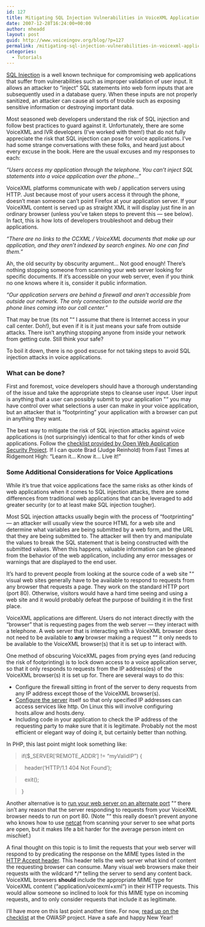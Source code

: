 ```yaml
---
id: 127
title: Mitigating SQL Injection Vulnerabilities in VoiceXML Applications
date: 2007-12-28T16:24:00+00:00
author: mheadd
layout: post
guid: http://www.voiceingov.org/blog/?p=127
permalink: /mitigating-sql-injection-vulnerabilities-in-voicexml-applications/
categories:
  - Tutorials
---
```

[SQL Injection](http://unixwiz.net/techtips/sql-injection.html) is a well known technique for compromising web applications that suffer from vulnerabilities such as improper validation of user input. It allows an attacker to &#8220;inject&#8221; SQL statements into web form inputs that are subsequently used in a database query. When these inputs are not properly sanitized, an attacker can cause all sorts of trouble such as exposing sensitive information or destroying important data.

Most seasoned web developers understand the risk of SQL injection and follow best practices to guard against it. Unfortunately, there are some VoiceXML and IVR developers (I&#8217;ve worked with them!) that do not fully appreciate the risk that SQL injection can pose for voice applications. I&#8217;ve had some strange conversations with these folks, and heard just about every excuse in the book. Here are the usual excuses and my responses to each:

_&#8220;Users access my application through the telephone. You can&#8217;t inject SQL statements into a voice application over the phone&#8230;&#8221;_

VoiceXML platforms communicate with web / application servers using HTTP. Just because most of your users access it through the phone, doesn&#8217;t mean someone can&#8217;t point Firefox at your application server. If your VoiceXML content is served up as straight XML it will display just fine in an ordinary browser (unless you&#8217;ve taken steps to prevent this &#8212; see below). In fact, this is how lots of developers troubleshoot and debug their applications.

_&#8220;There are no links to the CCXML / VoiceXML documents that make up our application, and they aren&#8217;t indexed by search engines. No one can find them.&#8221;_

Ah, the old security by obscurity argument&#8230; Not good enough! There&#8217;s nothing stopping someone from scanning your web server looking for specific documents. If it&#8217;s accessible on your web server, even if you think no one knows where it is, consider it public information.

_&#8220;Our application servers are behind a firewall and aren&#8217;t accessible from outside our network. The only connection to the outside world are the phone lines coming into our call center.&#8221;_

That may be true (its not "“ I assume that there is Internet access in your call center. Doh!), but even if it is it just means your safe from outside attacks. There isn&#8217;t anything stopping anyone from inside your network from getting cute. Still think your safe?

To boil it down, there is no good excuse for not taking steps to avoid SQL injection attacks in voice applications.

### What can be done?

First and foremost, voice developers should have a thorough understanding of the issue and take the appropriate steps to cleanse user input. User input is anything that a user can possibly submit to your application "“ you may have control over what selections a user can make in your voice application, but an attacker that is &#8220;footprinting&#8221; your application with a browser can put in anything they want.

The best way to mitigate the risk of SQL injection attacks against voice applications is (not surprisingly) identical to that for other kinds of web applications. Follow the [checklist provided by Open Web Application Security Project](http://www.owasp.org/index.php/Top_10_2007-A2). If I can quote Brad (Judge Reinhold) from Fast Times at Ridgemont High: &#8220;Learn it&#8230; Know it&#8230; Live it!&#8221;

### Some Additional Considerations for Voice Applications

While it&#8217;s true that voice applications face the same risks as other kinds of web applications when it comes to SQL injection attacks, there are some differences from traditional web applications that can be leveraged to add greater security (or to at least make SQL injection tougher).

Most SQL injection attacks usually begin with the process of &#8220;footprinting&#8221; &#8212; an attacker will usually view the source HTML for a web site and determine what variables are being submitted by a web form, and the URL that they are being submitted to. The attacker will then try and manipulate the values to break the SQL statement that is being constructed with the submitted values. When this happens, valuable information can be gleaned from the behavior of the web application, including any error messages or warnings that are displayed to the end user.

It&#8217;s hard to prevent people from looking at the source code of a web site "“ visual web sites generally have to be available to respond to requests from any browser that requests a page. They work on the standard HTTP port (port 80). Otherwise, visitors would have a hard time seeing and using a web site and it would probably defeat the purpose of building it in the first place.

VoiceXML applications are different. Users do not interact directly with the &#8220;browser&#8221; that is requesting pages from the web server &#8212; they interact with a telephone. A web server that is interacting with a VoiceXML browser does not need to be available to **any** browser making a request "“ it only needs to be available to the VoiceXML browser(s) that it is set up to interact with.

One method of obscuring VoiceXML pages from prying eyes (and reducing the risk of footprinting) is to lock down access to a voice application server, so that it only responds to requests from the IP address(es) of the VoiceXML browser(s) it is set up for. There are several ways to do this:

  * Configure the firewall sitting in front of the server to deny requests from any IP address except those of the VoiceXML browser(s).
  * [Configure the server](http://www.linux-hero.com/howto/network-security-hosts-allow-and-hosts-deny) itself so that only specified IP addresses can access services like http. On Linux this will involve configuring hosts.allow and hosts.deny.
  * Including code in your application to check the IP address of the requesting party to make sure that it is legitimate. Probably not the most efficient or elegant way of doing it, but certainly better than nothing.

In PHP, this last point might look something like:

> if($\_SERVER[&#8216;REMOTE\_ADDR&#8217;] != &#8220;myValidIP&#8221;) {
  
> &nbsp;&nbsp;header(&#8216;HTTP/1.1 404 Not Found&#8217;);
  
> &nbsp;&nbsp;exit();
  
> } 

Another alternative is to [run your web server on an alternate port](http://httpd.apache.org/docs/1.3/mod/core.html#port) "“ there isn&#8217;t any reason that the server responding to requests from your VoiceXML browser needs to run on port 80. (Note "“ this really doesn&#8217;t prevent anyone who knows how to use [netcat](http://netcat.sourceforge.net/) from scanning your server to see what ports are open, but it makes life a bit harder for the average person intent on mischief.)

A final thought on this topic is to limit the requests that your web server will respond to by predicating the response on the MIME types listed in the [HTTP Accept header](http://www.w3.org/Protocols/rfc2616/rfc2616-sec14.html). This header tells the web server what kind of content the requesting browser can consume. Many visual web browsers make their requests with the wildcard \*/\* telling the server to send any content back. VoiceXML browsers **should** include the appropriate MIME type for VoiceXML content (&#8220;application/voicexml+xml&#8221;) in their HTTP requests. This would allow someone so inclined to look for this MIME type on incoming requests, and to only consider requests that include it as legitimate.

I&#8217;ll have more on this last point another time. For now, [read up on the checklist](http://www.owasp.org/index.php/Top_10_2007-A2) at the OWASP project. Have a safe and happy New Year!